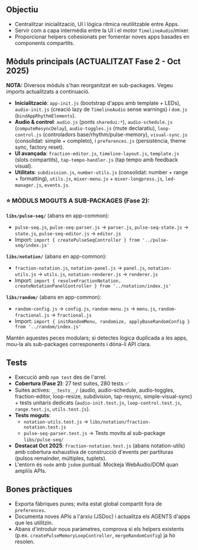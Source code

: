 ## Objectiu
- Centralitzar inicialització, UI i lògica rítmica reutilitzable entre Apps.
- Servir com a capa intermèdia entre la UI i el motor `TimelineAudio`/mixer.
- Proporcionar helpers cohesionats per fomentar noves apps basades en components compartits.

## Mòduls principals (ACTUALITZAT Fase 2 - Oct 2025)

**NOTA:** Diversos mòduls s'han reorganitzat en sub-packages. Vegeu imports actualitzats a continuació.

- **Inicialització**: `app-init.js` (bootstrap d'apps amb template + LEDs),
  `audio-init.js` (creació lazy de `TimelineAudio` sense warnings) i
  `dom.js` (`bindAppRhythmElements`).
- **Audio & control**: `audio.js` (ponts `sharedui:*`), `audio-schedule.js`
  (`computeResyncDelay`), `audio-toggles.js` (mute declaratiu), `loop-control.js`
  (controladors base/rhythm/pulse-memory), `visual-sync.js` (consolidat: simple + completo),
  i `preferences.js` (persistència, theme sync, factory reset).
- **UI avançada**: `fraction-editor.js`, `timeline-layout.js`,
  `template.js` (slots compartits), `tap-tempo-handler.js` (tap tempo amb feedback visual).
- **Utilitats**: `subdivision.js`, `number-utils.js` (consolidat: number + range + formatting),
  `utils.js`, `mixer-menu.js` + `mixer-longpress.js`, `led-manager.js`, `events.js`.

### ⭐ MÒDULS MOGUTS A SUB-PACKAGES (Fase 2):

**`libs/pulse-seq/`** (abans en app-common):
- `pulse-seq.js`, `pulse-seq-parser.js` → `parser.js`, `pulse-seq-state.js` → `state.js`, `pulse-seq-editor.js` → `editor.js`
- Import: `import { createPulseSeqController } from '../pulse-seq/index.js'`

**`libs/notation/`** (abans en app-common):
- `fraction-notation.js`, `notation-panel.js` → `panel.js`, `notation-utils.js` → `utils.js`, `notation-renderer.js` → `renderer.js`
- Import: `import { resolveFractionNotation, createNotationPanelController } from '../notation/index.js'`

**`libs/random/`** (abans en app-common):
- `random-config.js` → `config.js`, `random-menu.js` → `menu.js`, `random-fractional.js` → `fractional.js`
- Import: `import { initRandomMenu, randomize, applyBaseRandomConfig } from '../random/index.js'`

Mantén aquestes peces modulars; si detectes lògica duplicada a les apps,
mou-la als sub-packages corresponents i dóna-li API clara.

## Tests
- Execució amb `npm test` des de l'arrel.
- **Cobertura (Fase 2)**: 27 test suites, 280 tests ✅
- Suites actives: `__tests__/` (audio, audio-schedule, audio-toggles,
  fraction-editor, loop-resize, subdivision, tap-resync, simple-visual-sync) + tests unitaris
  dedicats (`audio-init.test.js`, `loop-control.test.js`, `range.test.js`,
  `utils.test.js`).
- **Tests moguts**:
  - `notation-utils.test.js` → `libs/notation/fraction-notation.test.js`
  - `pulse-seq-parser.test.js` → Tests movits al sub-package `libs/pulse-seq/`
- **Destacat Oct 2025**: `fraction-notation.test.js` (abans notation-utils) amb cobertura exhaustiva de
  construcció d'events per partituras (pulsos remainder, múltiples, tuplets).
- L'entorn és `node` amb `jsdom` puntual. Mockeja WebAudio/DOM quan ampliïs APIs.

## Bones pràctiques
- Exporta fàbriques pures; evita estat global compartit fora de `preferences`.
- Documenta noves APIs a l'arxiu (JSDoc) i actualitza els AGENTS d'apps que les
  utilitzin.
- Abans d'introduir nous paràmetres, comprova si els helpers existents (p.ex.
  `createPulseMemoryLoopController`, `mergeRandomConfig`) ja ho resolen.
